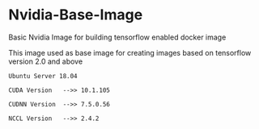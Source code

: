 # Nvidia-Base-Image
Basic Nvidia Image for building tensorflow enabled docker image

This image used as base image for creating images based on tensorflow version 2.0 and above

```
Ubuntu Server 18.04

CUDA Version   -->> 10.1.105

CUDNN Version  -->> 7.5.0.56

NCCL Version   -->> 2.4.2
```
